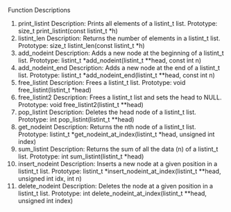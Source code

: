 Function Descriptions
1. print_listint
Description: Prints all elements of a listint_t list.
Prototype: size_t print_listint(const listint_t *h)
2. listint_len
Description: Returns the number of elements in a listint_t list.
Prototype: size_t listint_len(const listint_t *h)
3. add_nodeint
Description: Adds a new node at the beginning of a listint_t list.
Prototype: listint_t *add_nodeint(listint_t **head, const int n)
4. add_nodeint_end
Description: Adds a new node at the end of a listint_t list.
Prototype: listint_t *add_nodeint_end(listint_t **head, const int n)
5. free_listint
Description: Frees a listint_t list.
Prototype: void free_listint(listint_t *head)
6. free_listint2
Description: Frees a listint_t list and sets the head to NULL.
Prototype: void free_listint2(listint_t **head)
7. pop_listint
Description: Deletes the head node of a listint_t list.
Prototype: int pop_listint(listint_t **head)
8. get_nodeint
Description: Returns the nth node of a listint_t list.
Prototype: listint_t *get_nodeint_at_index(listint_t *head, unsigned int index)
9. sum_listint
Description: Returns the sum of all the data (n) of a listint_t list.
Prototype: int sum_listint(listint_t *head)
10. insert_nodeint
Description: Inserts a new node at a given position in a listint_t list.
Prototype: listint_t *insert_nodeint_at_index(listint_t **head, unsigned int idx, int n)
11. delete_nodeint
Description: Deletes the node at a given position in a listint_t list.
Prototype: int delete_nodeint_at_index(listint_t **head, unsigned int index)
